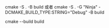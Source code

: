 cmake -S . -B build
或者
cmake -S . -G "Ninja" -DCMAKE_BUILD_TYPE:STRING="Debug" -B build

cmake --build build